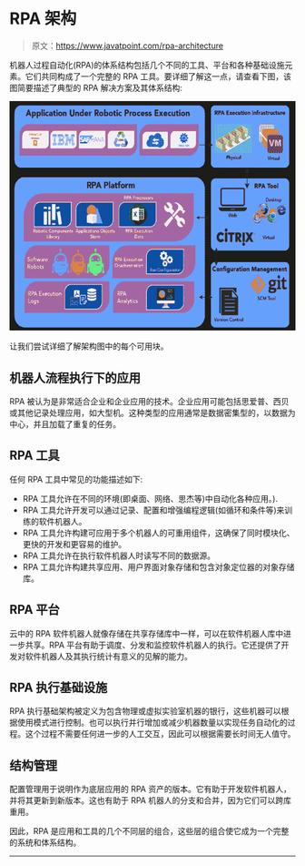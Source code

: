 # RPA 架构

> 原文：<https://www.javatpoint.com/rpa-architecture>

机器人过程自动化(RPA)的体系结构包括几个不同的工具、平台和各种基础设施元素。它们共同构成了一个完整的 RPA 工具。要详细了解这一点，请查看下图，该图简要描述了典型的 RPA 解决方案及其体系结构:

![RPA Architecture](img/90ce3fd9f47d9c50f141767b965f20ea.png)

让我们尝试详细了解架构图中的每个可用块。

## 机器人流程执行下的应用

RPA 被认为是非常适合企业和企业应用的技术。企业应用可能包括思爱普、西贝或其他记录处理应用，如大型机。这种类型的应用通常是数据密集型的，以数据为中心，并且加载了重复的任务。

## RPA 工具

任何 RPA 工具中常见的功能描述如下:

*   RPA 工具允许在不同的环境(即桌面、网络、思杰等)中自动化各种应用。).
*   RPA 工具允许开发可以通过记录、配置和增强编程逻辑(如循环和条件等)来训练的软件机器人。
*   RPA 工具允许构建可应用于多个机器人的可重用组件，这确保了同时模块化、更快的开发和更容易的维护。
*   RPA 工具允许在执行软件机器人时读写不同的数据源。
*   RPA 工具允许构建共享应用、用户界面对象存储和包含对象定位器的对象存储库。

## RPA 平台

云中的 RPA 软件机器人就像存储在共享存储库中一样，可以在软件机器人库中进一步共享。RPA 平台有助于调度、分发和监控软件机器人的执行。它还提供了开发对软件机器人及其执行统计有意义的见解的能力。

## RPA 执行基础设施

RPA 执行基础架构被定义为包含物理或虚拟实验室机器的银行，这些机器可以根据使用模式进行控制。也可以执行并行增加或减少机器数量以实现任务自动化的过程。这个过程不需要任何进一步的人工交互，因此可以根据需要长时间无人值守。

## 结构管理

配置管理用于说明作为底层应用的 RPA 资产的版本。它有助于开发软件机器人，并将其更新到新版本。这也有助于 RPA 机器人的分支和合并，因为它们可以跨库重用。

因此，RPA 是应用和工具的几个不同层的组合，这些层的组合使它成为一个完整的系统和体系结构。

* * *